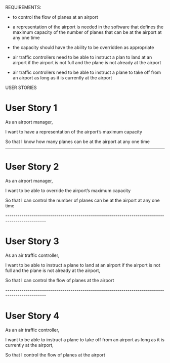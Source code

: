 REQUIREMENTS:
 - to control the flow of planes at an airport

 - a representation of the airport is needed in the software that defines the maximum capacity of the number of planes that can be at the airport at any one time

 - the capacity should have the ability to be overridden as appropriate

 - air traffic controllers need to be able to instruct a plan to land at an airport if the airport is not full and the    plane is not already at the airport

 - air traffic controllers need to be able to instruct a plane to take off from an airport as long as it is currently at the airport


USER STORIES


# User Story 1

As an airport manager,

I want to have a representation of the airport’s maximum capacity

So that I know how many planes can be at the airport at any one time



----------------------------------------------------------------------------------------------

# User Story 2

As an airport manager,

I want to be able to override the airport’s maximum capacity

So that I can control the number of planes can be at the airport at any one time


‌--------------------------------------------------------------------------------------------------

# User Story 3

As an air traffic controller,

I want to be able to instruct a plane to land at an airport if the airport is not full and the plane is not already at the airport,

So that I can control the flow of planes at the airport

‌--------------------------------------------------------------------------------------------------


# User Story 4

As an air traffic controller,

I want to be able to instruct a plane to take off from an airport as long as it is currently at the airport,

So that I control the flow of planes at the airport


